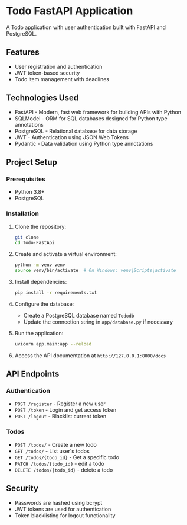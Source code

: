 # Todo FastAPI Application

A Todo application with user authentication built with FastAPI and PostgreSQL.

## Features

- User registration and authentication
- JWT token-based security
- Todo item management with deadlines

## Technologies Used

- FastAPI - Modern, fast web framework for building APIs with Python
- SQLModel - ORM for SQL databases designed for Python type annotations
- PostgreSQL - Relational database for data storage
- JWT - Authentication using JSON Web Tokens
- Pydantic - Data validation using Python type annotations

## Project Setup

### Prerequisites

- Python 3.8+
- PostgreSQL

### Installation

1. Clone the repository:
   ```bash
   git clone 
   cd Todo-FastApi
   ```

2. Create and activate a virtual environment:
   ```bash
   python -m venv venv
   source venv/bin/activate  # On Windows: venv\Scripts\activate
   ```

3. Install dependencies:
   ```bash
   pip install -r requirements.txt
   ```

4. Configure the database:
   - Create a PostgreSQL database named `Tododb`
   - Update the connection string in `app/database.py` if necessary

5. Run the application:
   ```bash
   uvicorn app.main:app --reload
   ```

6. Access the API documentation at `http://127.0.0.1:8000/docs`

## API Endpoints

### Authentication

- `POST /register` - Register a new user
- `POST /token` - Login and get access token
- `POST /logout` - Blacklist current token

### Todos

- `POST /todos/` - Create a new todo
- `GET /todos/` - List user's todos
- `GET /todos/{todo_id}` - Get a specific todo
- `PATCH /todos/{todo_id}` - edit a todo
- `DELETE /todos/{todo_id}` - delete a todo


## Security

- Passwords are hashed using bcrypt
- JWT tokens are used for authentication
- Token blacklisting for logout functionality